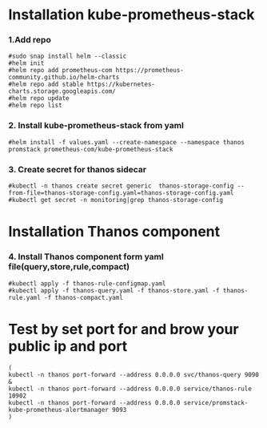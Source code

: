 # Installation kube-prometheus-stack
### 1.Add repo
```
#sudo snap install helm --classic
#helm init
#helm repo add prometheus-com https://prometheus-community.github.io/helm-charts
#helm repo add stable https://kubernetes-charts.storage.googleapis.com/
#helm repo update
#helm repo list
```
### 2. Install kube-prometheus-stack from yaml
```
#helm install -f values.yaml --create-namespace --namespace thanos promstack prometheus-com/kube-prometheus-stack
```

### 3. Create secret for thanos sidecar
``` 
#kubectl -n thanos create secret generic  thanos-storage-config --from-file=thanos-storage-config.yaml=thanos-storage-config.yaml 
#kubectl get secret -n monitoring|grep thanos-storage-config
``` 
# Installation Thanos component
###  4. Install Thanos component form yaml file(query,store,rule,compact)
``` 
#kubectl apply -f thanos-rule-configmap.yaml
#kubectl apply -f thanos-query.yaml -f thanos-store.yaml -f thanos-rule.yaml -f thanos-compact.yaml
``` 

# Test by set port for and brow your public ip and port
``` 
(
kubectl -n thanos port-forward --address 0.0.0.0 svc/thanos-query 9090 &
kubectl -n thanos port-forward --address 0.0.0.0 service/thanos-rule 10902
kubectl -n thanos port-forward --address 0.0.0.0 service/promstack-kube-prometheus-alertmanager 9093
)
``` 
